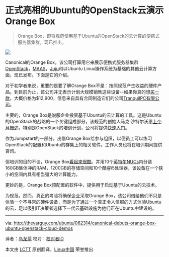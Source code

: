 正式亮相的Ubuntu的OpenStack云演示Orange Box
================================================================================

> Orange Box，即将规范使用基于Ubuntu的OpenStack的云计算的便携式服务器集群，现已推出。

![](http://thevarguy.com/site-files/thevarguy.com/files/imagecache/medium_img/uploads/2014/06/grayscale_7.jpg)

Canonical的Orange Box，该公司打算用它来展示便携式服务器集群[OpenStack][1]，[MAAS][2]，[Juju][3]和以Ubuntu Linux操作系统为基础的其他云计算方面，现已发布。下面是它的介绍。

对于初学者来说，重要的是要了解Orange Box不是：按照规范产生收益的硬件产品。到目前为止，该公司并无表示计划大规模销售这些设备--如果你真的想[买一款][4]，大概价格为$12,900，信息来自具有合同制造它们的公司[TranquilPC有限公司][5]。

主要的，Orange Box是说服企业投资基于Ubuntu的云计算的工具。这是Ubuntu的OpenStack的战略的一个关键组成部分，该规范的创始人马克·沙特尔沃思[上个月概述][6]，特别是OpenStack的培训计划，公司将提供[快速入门][7]。

作为Jumpstart的一部分，出借Orange Box给参与组织，以便员工可以练习OpenStack的配置和Ubuntu的群集上的相关软件。工作人员也将在培训期间提供咨询。

但培训的目的不谈，Orange Box[看起来很酷][8]。并用10个[英特尔NUCs][9]内分装160GB集体冲的RAM，1200GB的存储空间和10个酷睿i5处理器，该设备在一个狭小的空间内具有相当强大的计算能力。

更妙的是，Orange Box预配置的软件中，提供用于启动基于Ubuntu的云技术。

为规范，然而，真正的考验将确保企业采取Orange Box，该公司借给他们不只是体验一个不寻常的硬件设备，而是为了通过一个真正令人信服的方式体验Ubuntu的云，足以吸引IT决策者选择下一代云基础设施为他们正在Ubuntu中建设的。

--------------------------------------------------------------------------------

via: http://thevarguy.com/ubuntu/062314/canonical-debuts-orange-box-ubuntu-openstack-cloud-demos

译者：[乌龙茶](https://github.com/yechunxiao19) 校对：[校对者ID](https://github.com/校对者ID)

本文由 [LCTT](https://github.com/LCTT/TranslateProject) 原创翻译，[Linux中国](http://linux.cn/) 荣誉推出

[1]:http://openstack.org/
[2]:https://maas.ubuntu.com/
[3]:http://juju.ubuntu.com/
[4]:http://www.tranquilpcshop.co.uk/ubuntu-orange-box/
[5]:http://www.tranquilpcshop.co.uk/
[6]:http://thevarguy.com/ubuntu/051614/shuttleworth-highlights-ubuntu-openstack-cloud-innovations
[7]:http://www.ubuntu.com/cloud/tools/jumpstart
[8]:http://arstechnica.com/information-technology/2014/06/hands-on-with-canonicals-orange-box-and-a-peek-into-cloud-nirvana/
[9]:http://www.intel.com/content/www/us/en/nuc/overview.html
